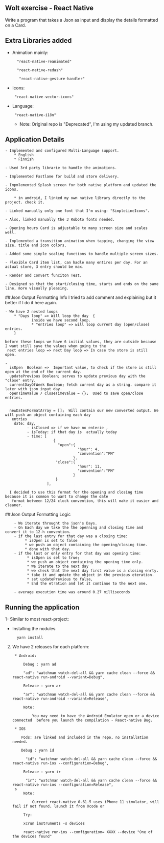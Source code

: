 ## Wolt exercise - React Native
Write a program that takes a Json as input and display the details formatted on a Card.


## Extra Libraries added

* Animation mainly:
 
        "react-native-reanimated"
        
        "react-native-redash"
        
         "react-native-gesture-handler"
        
*  Icons:

        "react-native-vector-icons"
        
*  Language:   

        "react-native-i18n"
    - Note: Original repo is "Deprecated", I'm using my updated branch.
    
    


## Application Details
  
    - Implemented and configured Multi-Language support.
        * English
        * Finnish
        
    - Used 3rd party librarie to handle the animations.
    
    - Implemented Fastlane for build and store delivery.
    
    - Impmlemented Splash screen for both native platform and updated the icons.
    
        * in android, I linked my own native library directly to the project. check it.
        
    - Linked manually only one font that I'm using: "SimpleLineIcons".
    
    - Also, linked manually the 3 Roboto fonts needed.
    
    - Opening hours Card is adjustable to many screen size and scales well.
    
    - Implemented a transition animation when tapping, changing the view size, title and icon colors.
    
    - Added some simple scaling functions to handle multiple screen sizes.
    
    - Flexible Card item list, can hadle many entires per day. For an actual store, 3 entry should be max.
    
    - Render and Convert funciton Test.
    
    - Designed so that the start/closing time, starts and ends on the same line, more visually pleasing.
    

##Json Output Formatting Info
    I tried to add comment and explaining but it better if I do it here again.
    
    - We have 2 nested loops 
        * "Days loop" => Will loop the day  {
                inside we have second loop.
                * "entries loop" => will loop current day (open/close) entries.
        }
          
    before these loops we have 6 initial values, they are outside because I want still save the values when going to the
     next entries loop => next Day loop => In case the store is still open.
     
    - 
      isOpen  Boolean =>  Important value, to check if the store is still open at the end of the current day.
      updatePrevious Boolean; serves to update previous day with the "close" entry.
      currentDayOfWeek Boolean; fetch current day as a string. compare it later with json input day.
      openTimeValue / closeTimeValue = {};  Used to save open/close entries.
      
      
      newDatesFormatArray = [];  Will contain our new converted output. We will push an object containing each day
       entries 
        date: day,
              - isClosed => if we have no enterie ,
              - isToday: if that day is  actually today
              - time: [
                          {
                            "open":{
                                     "hour": 4,
                                     "convention":"PM"
                                   },
                           "close":{
                                     "hour": 11,
                                     "convention":"PM"
                                   }     
                           }
                       ],
                       
      I decided to use this format for the opening and closing time because it is common to want to change the date
       format between 12/24 clock convention, this will make it easier and cleaner.
       
##Json Output Formatting Logic
    
        - We iterate throught the json's Days.
        - On Each day we take the the openning and closing time and convert it to 12-h convention.
        - if the last entry for that day was a closing time:
             * isOpen is set to false
             * we push an object containing the opening/closing time. 
             * done with that day.
        - if the last or only entry for that day was opening time:
              * isOpen is set to true;
              * we push an object containing the opening time only. 
              * We iterate to the next day
              * we check that the next day first value is a closing enrty.
              * take it and update the object in the previous eteration. 
              * set updatePrevious to false,
              * End the etration and let it continue to the next one.
              
        - average execution time was around 0.27 milliseconds
    
    
Running the application
---
1- Similar to most react-project:

- Installing the nodules

        yarn install
        


2. We have 2 releases for each platform:
        
        * Android:
        
            Debug : yarn ad
            
            "ad": "watchman watch-del-all && yarn cache clean --force && react-native run-android --variant=Debug",
            
            Release : yarn ar
            
            "ar": "watchman watch-del-all && yarn cache clean --force && react-native run-android --variant=Release",

            Note: 
		        
		        You may need to have the Android Emulator open or a device connected  before you launch the compilation - React-native Bug.
            
        * IOS
        
           Pods: are linked and included in the repo, no installation needed.

           Debug : yarn id
           
             "id": "watchman watch-del-all && yarn cache clean --force && react-native run-ios --configuration=Debug",
             
            Release : yarn ir
            
             "ir": "watchman watch-del-all && yarn cache clean --force && react-native run-ios --configuration=Release",
		s
		    Note: 
		        
		        Current react-native 0.61.5 uses iPhone 11 simulator, will fail if not found. launch it from Xcode or
		        
		    Try: 
		    
		    xcrun instruments -s devices
		    
		    react-native run-ios --configuration= XXXX --device "One of the devices found"
     
    
    
